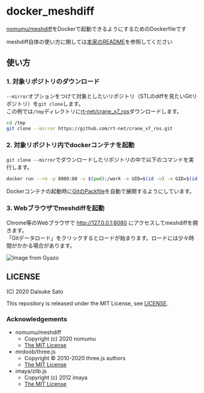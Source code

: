# docker_meshdiff

[nomumu/meshdiff](https://github.com/nomumu/meshdiff)をDockerで起動できるようにするためのDockerfileです

meshdiff自体の使い方に関しては[本家のREADME](https://github.com/nomumu/meshdiff/blob/master/README.md)を参照してください

## 使い方

### 1. 対象リポジトリのダウンロード

`--mirror`オプションをつけて対象としたいリポジトリ（STLのdiffを見たいGitリポジトリ）を`git clone`します。  
この例では`/tmp`ディレクトリに[rt-net/crane_x7_ros](https://github.com/rt-net/crane_x7_ros)ダウンロードします。

```sh
cd /tmp
git clone --mirror https://github.com/rt-net/crane_x7_ros.git
```

### 2. 対象リポジトリ内でdockerコンテナを起動

`git clone --mirror`でダウンロードしたリポジトリの中で以下のコマンドを実行します。

```sh
docker run --rm -p 8080:80 -v $(pwd):/work -e UID=$(id -u) -e GID=$(id -g) tiryoh/meshdiff
```

Dockerコンテナの起動時に[GitのPackfile](https://git-scm.com/book/ja/v2/Git%E3%81%AE%E5%86%85%E5%81%B4-Packfile)を自動で展開するようにしています。

### 3. Webブラウザでmeshdiffを起動

Chrome等のWebブラウザで http://127.0.0.1:8080 にアクセスしてmeshdiffを開きます。  
「Gitデータロード」をクリックするとロードが始まります。ロードには少々時間がかかる場合があります。

![Image from Gyazo](https://i.gyazo.com/4e592cb7c1a5f678b6e7ec90b93852ea.gif)

## LICENSE

(C) 2020 Daisuke Sato

This repository is released under the MIT License, see [LICENSE](./LICENSE).  

### Acknowledgements

* nomumu/meshdiff
    * Copyright (c) 2020 nomumu
    * [The MIT License](https://github.com/nomumu/meshdiff/blob/8dfcd407add55a72872a95886e25c340c5bb872e/LICENSEE)
* mrdoob/three.js
    * Copyright © 2010-2020 three.js authors
    * [The MIT License](https://github.com/mrdoob/three.js/blob/r118/LICENSE)
* imaya/zlib.js
    * Copyright (c) 2012 imaya
    * [The MIT License](https://github.com/imaya/zlib.js/blob/0.3.1/LICENSE)

